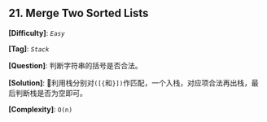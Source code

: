 ## 21. Merge Two Sorted Lists

__[Difficulty]__: _`Easy`_

__[Tag]__: _`Stack`_

__[Question]__: 判断字符串的括号是否合法。

__[Solution]__: 利用栈分别对`([{`和`}])`作匹配，一个入栈，对应项合法再出栈，最后判断栈是否为空即可。

__[Complexity]__: `O(n)`

